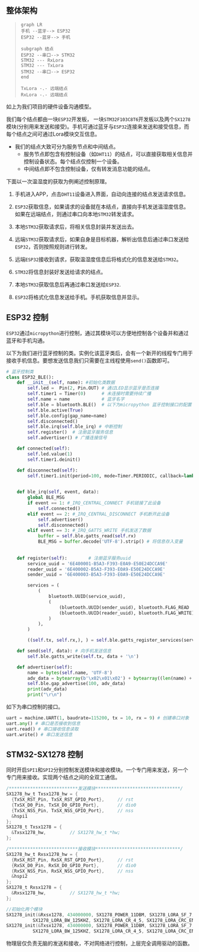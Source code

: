 ## 整体架构

> ```mermaid
> graph LR
> 手机 --蓝牙--> ESP32
> ESP32 --蓝牙--> 手机
> 
> subgraph 结点 
> ESP32 --串口--> STM32
> STM32 --- RxLora
> STM32 --- TxLora
> STM32 --串口--> ESP32
> end
> 
> TxLora -.- 远端结点
> RxLora -.- 远端结点
> ```

如上为我们项目的硬件设备沟通模型。

我们每个结点都由一块`ESP32`开发板， 一块`STM32F103C8T6`开发板以及两个`SX1278`模块(分别用来发送和接受)。手机可通过蓝牙与`ESP32`连接来发送和接受信息，而每个结点之间可通过Lora模块交互信息。

* 我们的结点大致可分为服务节点和中间结点。
  * 服务节点即包含有控制设备（如`DHT11`）的结点，可以直接获取相关信息并控制设备状态。每个结点仅控制一个设备。
  * 中间结点即不包含控制设备，仅有转发消息功能的结点。

下面以一次温湿度的获取为例阐述控制原理。

1. 手机进入APP，点击`DHT11`设备进入界面，自动向连接的结点发送请求信息。
2. `ESP32`获取信息，如果请求的设备就在本结点，直接向手机发送温湿度信息。如果在远端结点，则通过串口向本地`STM32`转发请求。
3. 本地`STM32`获取请求后，将相关信息封装并发送出去。

3. 远端`STM32`获取请求后，如果自身是目标机器，解析出信息后通过串口发送给`ESP32`，否则按照规则进行转发。
4. 远端`ESP32`接收到请求，获取温湿度信息后将格式化的信息发送给`STM32`。
5. `STM32`将信息封装好发送给请求的结点。
6. 本地`STM32`获取信息后再通过串口发送给`ESP32`.
7. `ESP32`将格式化信息发送给手机。手机获取信息并显示。





## ESP32 控制

`ESP32`通过`micropython`进行控制，通过其模块可以方便地控制各个设备并和通过蓝牙和手机沟通。

以下为我们进行蓝牙控制的类。实例化该蓝牙类后，会有一个新开的线程专门用于接收手机信息。要想发送信息我们只需要在主线程使用`send()`函数即可。

```python
# 蓝牙控制类
class ESP32_BLE():
    def __init__(self, name): #初始化类数据
        self.led =  Pin(2, Pin.OUT) # 通过LED显示蓝牙是否连接
        self.timer1 = Timer(0)      # 未连接时需要持续广播
        self.name = name			# 蓝牙名字
        self.ble = bluetooth.BLE()	# 以下为micropython 蓝牙控制接口的配置
        self.ble.active(True)		 
        self.ble.config(gap_name=name)
        self.disconnected()
        self.ble.irq(self.ble_irq) # 中断控制
        self.register()  # 注册蓝牙服务信息
        self.advertiser() # 广播连接信号

    def connected(self):
        self.led.value(1)
        self.timer1.deinit()

    def disconnected(self):
        self.timer1.init(period=100, mode=Timer.PERIODIC, callback=lambda t: self.led.value(0))
        

    def ble_irq(self, event, data):
        global BLE_MSG
        if event == 1: #_IRQ_CENTRAL_CONNECT 手机链接了此设备
            self.connected()
        elif event == 2: #_IRQ_CENTRAL_DISCONNECT 手机断开此设备
            self.advertiser()
            self.disconnected()
        elif event == 3: #_IRQ_GATTS_WRITE 手机发送了数据 
            buffer = self.ble.gatts_read(self.rx)
            BLE_MSG = buffer.decode('UTF-8').strip() # 将信息存入变量
            
            
    def register(self):        # 注册蓝牙服务uuid
        service_uuid = '6E400001-B5A3-F393-E0A9-E50E24DCCA9E'
        reader_uuid = '6E400002-B5A3-F393-E0A9-E50E24DCCA9E'
        sender_uuid = '6E400003-B5A3-F393-E0A9-E50E24DCCA9E'

        services = (
            (
                bluetooth.UUID(service_uuid), 
                (
                    (bluetooth.UUID(sender_uuid), bluetooth.FLAG_READ | bluetooth.FLAG_NOTIFY), 
                    (bluetooth.UUID(reader_uuid), bluetooth.FLAG_WRITE),
                )
            ), 
        )

        ((self.tx, self.rx,), ) = self.ble.gatts_register_services(services)

    def send(self, data): # 向手机发送信息
        self.ble.gatts_write(self.tx, data + '\n')

    def advertiser(self): 
        name = bytes(self.name, 'UTF-8')
        adv_data = bytearray(b'\x02\x01\x02') + bytearray((len(name) + 1, 0x09)) + name
        self.ble.gap_advertise(100, adv_data)
        print(adv_data)
        print("\r\n")
```

如下为串口控制的接口。

```python
uart = machine.UART(1, baudrate=115200, tx = 10, rx = 9) # 创建串口对象
uart.any() # 串口是否接收到信息
uart.read() # 串口接收信息读取
uart.write() # 串口发送信息
```









## STM32-SX1278 控制

同时开启`SPI1`和`SPI2`分别控制发送模块和接收模块。一个专门用来发送，另一个专门用来接收。实现两个结点之间的全双工通信。

```C
/**************************发送模块********************************/
SX1278_hw_t Txsx1278_hw = {
  {TxSX_RST_Pin, TxSX_RST_GPIO_Port},     // rst
  {TxSX_D0_Pin, TxSX_D0_GPIO_Port},       // dio0
  {TxSX_NSS_Pin, TxSX_NSS_GPIO_Port},     // nss
  &hspi1
};
SX1278_t Txsx1278 = {
  &Txsx1278_hw,         // SX1278_hw_t *hw;
};

/**************************接收模块********************************/
SX1278_hw_t Rxsx1278_hw = {
  {RxSX_RST_Pin, RxSX_RST_GPIO_Port},     // rst
  {RxSX_D0_Pin, RxSX_D0_GPIO_Port},       // dio0
  {RxSX_NSS_Pin, RxSX_NSS_GPIO_Port},     // nss
  &hspi2
};
SX1278_t Rxsx1278 = {
  &Rxsx1278_hw,         // SX1278_hw_t *hw;
};

//初始化两个模块
SX1278_init(&Rxsx1278, 434000000, SX1278_POWER_11DBM, SX1278_LORA_SF_7,
          SX1278_LORA_BW_125KHZ, SX1278_LORA_CR_4_5, SX1278_LORA_CRC_EN, 10);
SX1278_init(&Txsx1278, 434000000, SX1278_POWER_11DBM, SX1278_LORA_SF_7,
          SX1278_LORA_BW_125KHZ, SX1278_LORA_CR_4_5, SX1278_LORA_CRC_EN, 10);
```

物理层仅负责无脑的发送和接收，不对网络进行控制，上层完全调用驱动的函数。
